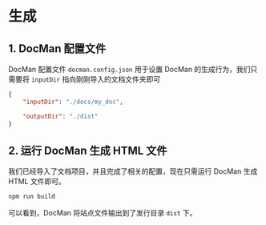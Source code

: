 # 生成

## 1. DocMan 配置文件

DocMan 配置文件 `docman.config.json` 用于设置 DocMan 的生成行为，我们只需要将 `inputDir` 指向刚刚导入的文档文件夹即可

```json
{
	"inputDir": "./docs/my_doc",

	"outputDir": "./dist"
}
```

## 2. 运行 DocMan 生成 HTML 文件

我们已经导入了文档项目，并且完成了相关的配置，现在只需运行 DocMan 生成 HTML 文件即可。

```sh
npm run build
```

可以看到，DocMan 将站点文件输出到了发行目录 `dist` 下。
